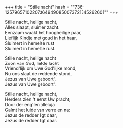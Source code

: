 +++
title = "Stille nacht"
hash = "\"736-125796571022073649490850073721545262601\""
+++

Stille nacht, heilige nacht,  
Alles slaapt, sluimer zacht.  
Eenzaam waakt het hoogheilige paar,  
Lieflijk Kindje met goud in het haar,  
Sluimert in hemelse rust  
Sluimert in hemelse rust.

Stille nacht, heilige nacht  
Zoon van God, liefde lacht  
Vriend'lijk om Uwe God'lijke mond,  
Nu ons slaat de reddende stond,  
Jezus van Uwe geboort',  
Jezus van Uwe geboort'.

Stille nacht, heilige nacht,  
Herders zien 't eerst Uw pracht;  
Door der eng'len alleluja  
Galmt het luide van verre en na:  
Jezus de redder ligt daar,  
Jezus de redder ligt daar.